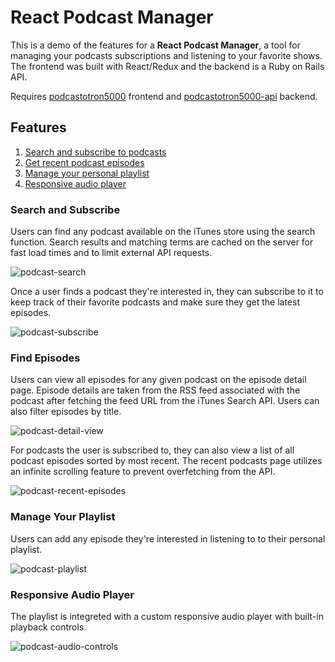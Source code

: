# React Podcast Manager

This is a demo of the features for a **React Podcast Manager**, a tool for managing your podcasts subscriptions and listening to your favorite shows. The frontend was built with React/Redux and the backend is a Ruby on Rails API.

Requires [podcastotron5000](https://github.com/ihollander/podcastotron5000) frontend and [podcastotron5000-api](https://github.com/ihollander/podcastotron5000-api) backend.

## Features
1. [Search and subscribe to podcasts](#search-and-subscribe)
2. [Get recent podcast episodes](#find-episodes)
3. [Manage your personal playlist](#manage-your-playlist)
4. [Responsive audio player](#responsive-audio-player)

### Search and Subscribe
Users can find any podcast available on the iTunes store using the search function. Search results and matching terms are cached on the server for fast load times and to limit external API requests. 

![podcast-search](gifs/podcast-search.gif)

Once a user finds a podcast they're interested in, they can subscribe to it to keep track of their favorite podcasts and make sure they get the latest episodes.

![podcast-subscribe](gifs/podcast-subscribe.gif)


### Find Episodes
Users can view all episodes for any given podcast on the episode detail page. Episode details are taken from the RSS feed associated with the podcast after fetching the feed URL from the iTunes Search API. Users can also filter episodes by title.

![podcast-detail-view](gifs/podcast-detail-view.gif)

For podcasts the user is subscribed to, they can also view a list of all podcast episodes sorted by most recent. The recent podcasts page utilizes an infinite scrolling feature to prevent overfetching from the API.

![podcast-recent-episodes](gifs/podcast-recent-episodes.gif)

### Manage Your Playlist
Users can add any episode they're interested in listening to to their personal playlist.

![podcast-playlist](gifs/podcast-playlist.gif)

### Responsive Audio Player
The playlist is integreted with a custom responsive audio player with built-in playback controls.

![podcast-audio-controls](gifs/podcast-audio-controls.gif)
